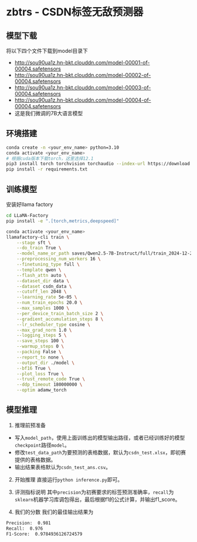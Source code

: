 # zbtrs - CSDN标签无敌预测器

## 模型下载
将以下四个文件下载到model目录下
* http://sou90ua1z.hn-bkt.clouddn.com/model-00001-of-00004.safetensors
* http://sou90ua1z.hn-bkt.clouddn.com/model-00002-of-00004.safetensors
* http://sou90ua1z.hn-bkt.clouddn.com/model-00003-of-00004.safetensors
* http://sou90ua1z.hn-bkt.clouddn.com/model-00004-of-00004.safetensors
* 这是我们微调的7B大语言模型

## 环境搭建
```bash
conda create -n <your_env_name> python=3.10
conda activate <your_env_name>
# 根据cuda版本下载torch，这里选择12.1
pip3 install torch torchvision torchaudio --index-url https://download.pytorch.org/whl/cu121
pip install -r requirements.txt
```

## 训练模型
安装好llama factory
```bash
cd LLaMA-Factory
pip install -e ".[torch,metrics,deepspeed]"
```
```bash
conda activate <your_env_name>
llamafactory-cli train \
    --stage sft \
    --do_train True \
    --model_name_or_path saves/Qwen2.5-7B-Instruct/full/train_2024-12-21-02-47-18 \
    --preprocessing_num_workers 16 \
    --finetuning_type full \
    --template qwen \
    --flash_attn auto \
    --dataset_dir data \
    --dataset csdn_data \
    --cutoff_len 2048 \
    --learning_rate 5e-05 \
    --num_train_epochs 20.0 \
    --max_samples 1000 \
    --per_device_train_batch_size 2 \
    --gradient_accumulation_steps 8 \
    --lr_scheduler_type cosine \
    --max_grad_norm 1.0 \
    --logging_steps 5 \
    --save_steps 100 \
    --warmup_steps 0 \
    --packing False \
    --report_to none \
    --output_dir ./model \
    --bf16 True \
    --plot_loss True \
    --trust_remote_code True \
    --ddp_timeout 180000000 \
    --optim adamw_torch
```

## 模型推理
1. 推理前预准备
- 写入`model_path`，使用上面训练出的模型输出路径，或者已经训练好的模型`checkpoint`路径`model`。
- 修改`test_data_path`为要预测的表格数据，默认为`csdn_test.xlsx`，即初赛提供的表格数据。
- 输出结果表格默认为`csdn_test_ans.csv`。

2. 开始推理
直接运行`python inference.py`即可。

3. 评测指标说明
其中`precision`为初赛要求的标签预测准确率，`recall`为`sklearn`机器学习库调包得出，最后根据f1的公式计算，并输出f1_score。

4. 我们的分数
我们的最佳输出结果为
```bash
Precision:  0.981
Recall:  0.976
F1-Score:  0.9784936126724579
```

